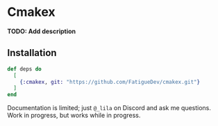 # Cmakex

**TODO: Add description**

## Installation

```elixir
def deps do
  [
    {:cmakex, git: "https://github.com/FatigueDev/cmakex.git"}
  ]
end
```

Documentation is limited; just `@_lila` on Discord and ask me questions. Work in progress, but works while in progress.